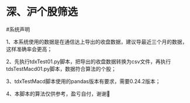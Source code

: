 # 深、沪个股筛选
#系统声明

  1、本系统使用的数据是在通信达上导出的收盘数据，建议导最近三个月的数据，这样准确率会更高；
  
  2、先执行tdxTest01.py脚本，把导出的收盘数据转换为csv文件，再执行tdsTestMacd01.py脚本，数据符合算法的个股；

  3、tdxTestMacd脚本使用的pandas版本有要求，需要0.24.2版本；
  
  4、本脚本的算法仅供参考，盈亏自付，谢谢🙏
